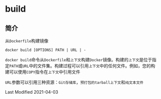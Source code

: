 # build

## 简介

从`Dockerfile`构建镜像
```
docker build [OPTIONS] PATH | URL | -
```
`docker build`命令从`Dockerfile`和`上下文`构建`Docker`镜像。构建的`上下文`是位于指定`PATH`或`URL`中的文件集。构建过程可以引用`上下文`中的任何文件。例如，您的构建可以使用`COPY`指令在`上下文`中引用文件

`URL`参数可以引用三种资源：`Git存储库`，`预打包的tarball上下文`和`纯文本文件`

Last Modified 2021-04-03
